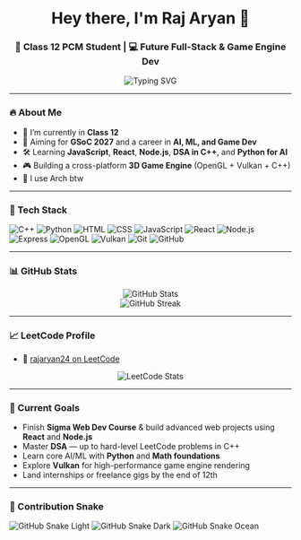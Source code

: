 <h1 align="center">Hey there, I'm Raj Aryan 👋</h1>
<h3 align="center">🚀 Class 12 PCM Student | 💻 Future Full-Stack & Game Engine Dev</h3>
<p align="center">
  <img src="https://readme-typing-svg.demolab.com?font=Fira+Code&size=22&pause=1000&center=true&vCenter=true&width=435&lines=Full+Stack+Web+Dev+%E2%9C%8C%EF%B8%8F;DSA+%7C+AI%2FML+%7C+OpenGL+%2B+Vulkan+Engine+Builder;GSoC+2027+Dreamer+%F0%9F%8C%9F;Learning+%7C+Building+%7C+Evolving" alt="Typing SVG" />
</p>

---

### 🔥 About Me

- 🧠 I’m currently in **Class 12**
- 🎯 Aiming for **GSoC 2027** and a career in **AI, ML, and Game Dev**
- 🛠️ Learning **JavaScript**, **React**, **Node.js**, **DSA in C++**, and **Python for AI**
- 🎮 Building a cross-platform **3D Game Engine** (OpenGL + Vulkan + C++)
- 🐧 I use Arch btw

---

### 🧰 Tech Stack

![C++](https://img.shields.io/badge/-C++-00599C?style=for-the-badge&logo=cplusplus&logoColor=white)
![Python](https://img.shields.io/badge/-Python-3776AB?style=for-the-badge&logo=python&logoColor=white)
![HTML](https://img.shields.io/badge/-HTML-E34F26?style=for-the-badge&logo=html5&logoColor=white)
![CSS](https://img.shields.io/badge/-CSS-1572B6?style=for-the-badge&logo=css3)
![JavaScript](https://img.shields.io/badge/-JavaScript-F7DF1E?style=for-the-badge&logo=javascript&logoColor=black)
![React](https://img.shields.io/badge/-React-61DAFB?style=for-the-badge&logo=react&logoColor=black)
![Node.js](https://img.shields.io/badge/-Node.js-339933?style=for-the-badge&logo=nodedotjs&logoColor=white)
![Express](https://img.shields.io/badge/-Express-000000?style=for-the-badge&logo=express&logoColor=white)
![OpenGL](https://img.shields.io/badge/-OpenGL-5586A4?style=for-the-badge&logo=opengl)
![Vulkan](https://img.shields.io/badge/-Vulkan-B12524?style=for-the-badge&logo=vulkan&logoColor=white)
![Git](https://img.shields.io/badge/-Git-F05032?style=for-the-badge&logo=git&logoColor=white)
![GitHub](https://img.shields.io/badge/-GitHub-181717?style=for-the-badge&logo=github)

---

### 📊 GitHub Stats

<p align="center">
  <img src="https://github-readme-stats.vercel.app/api?username=rajaryan2007&show_icons=true&theme=radical" alt="GitHub Stats" />
  <br />
  <img src="https://github-readme-streak-stats.herokuapp.com/?user=rajaryan2007&theme=radical" alt="GitHub Streak" />
</p>

---

### 📈 LeetCode Profile

- 🔗 [rajaryan24 on LeetCode](https://leetcode.com/rajaryan24/)

<p align="center">
  <img src="https://leetcard.jacoblin.cool/rajaryan24?theme=dark&font=Fira+Code&ext=heatmap" alt="LeetCode Stats" />
</p>

---

### 🎯 Current Goals

- Finish **Sigma Web Dev Course** & build advanced web projects using **React** and **Node.js**
- Master **DSA** — up to hard-level LeetCode problems in C++
- Learn core AI/ML with **Python** and **Math foundations**
- Explore **Vulkan** for high-performance game engine rendering
- Land internships or freelance gigs by the end of 12th

---
### 🐍 Contribution Snake

![GitHub Snake Light](https://raw.githubusercontent.com/raj-aryan2007/raj-aryan2007/output/github-snake.svg)
![GitHub Snake Dark](https://raw.githubusercontent.com/raj-aryan2007/raj-aryan2007/output/github-snake-dark.svg)
![GitHub Snake Ocean](https://raw.githubusercontent.com/raj-aryan2007/raj-aryan2007/output/ocean.gif)




